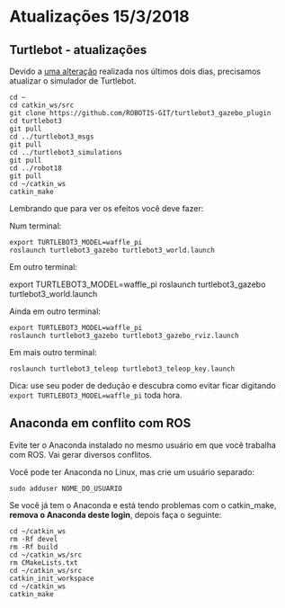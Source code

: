 # Atualizações 15/3/2018

## Turtlebot - atualizações

Devido a [uma alteração](https://github.com/ROBOTIS-GIT/turtlebot3_gazebo_plugin/commit/6d874fc7e012bdce41fb8718cdaa96651ab012f7) realizada nos últimos dois dias, precisamos atualizar o simulador de Turtlebot.


	cd ~
	cd catkin_ws/src
	git clone https://github.com/ROBOTIS-GIT/turtlebot3_gazebo_plugin
	cd turtlebot3
	git pull
	cd ../turtlebot3_msgs
	git pull
	cd ../turtlebot3_simulations
	git pull
	cd ../robot18
	git pull
	cd ~/catkin_ws
	catkin_make


Lembrando que para ver os efeitos você deve fazer:

Num terminal:

    export TURTLEBOT3_MODEL=waffle_pi
    roslaunch turtlebot3_gazebo turtlebot3_world.launch


Em outro terminal:



   export TURTLEBOT3_MODEL=waffle_pi
    roslaunch turtlebot3_gazebo turtlebot3_world.launch

Ainda em outro terminal:


	export TURTLEBOT3_MODEL=waffle_pi
	roslaunch turtlebot3_gazebo turtlebot3_gazebo_rviz.launch 

Em mais outro terminal:


    roslaunch turtlebot3_teleop turtlebot3_teleop_key.launch


Dica: use seu poder de dedução e descubra como evitar ficar digitando 	`export TURTLEBOT3_MODEL=waffle_pi`  toda hora.

## Anaconda em conflito com ROS

Evite ter o Anaconda instalado no mesmo usuário em que você trabalha com ROS. Vai gerar diversos conflitos.

Você pode ter Anaconda no Linux, mas crie um usuário separado:

	sudo adduser NOME_DO_USUARIO

Se você já tem o Anaconda e está tendo problemas com o catkin_make, **remova o Anaconda deste login**, depois faça o seguinte:

	cd ~/catkin_ws
	rm -Rf devel
	rm -Rf build
	cd ~/catkin_ws/src
	rm CMakeLists.txt
	cd ~/catkin_ws/src
	catkin_init_workspace
	cd ~/catkin_ws
	catkin_make






